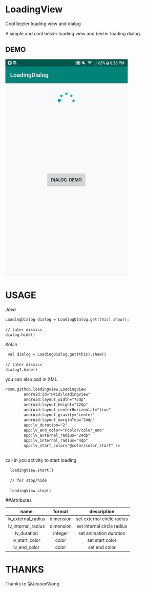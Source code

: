 # LoadingView
Cool bezier loading view and dialog



A simple and cool beizer loading view and beizer loading dialog.


## DEMO
![LoadingView Demo](20190103_184135.gif)

# USAGE


*Java*

 ```
 LoadingDialog dialog = LoadingDialog.get(this).show();

// later dismiss
dialog.hide()

```

*Kotlin*

```
 val dialog = LoadingDialog.get(this).show()

// later dismiss
dialog?.hide()

```


you can also add in XML 

```
<com.github.loadingview.LoadingView
        android:id="@+id/loadingView"
        android:layout_width="72dp"
        android:layout_height="72dp"
        android:layout_centerHorizontal="true"
        android:layout_gravity="center"
        android:layout_marginTop="24dp"
        app:lv_duration="2"
        app:lv_end_color="@color/color_end"
        app:lv_external_radius="24dp"
        app:lv_internal_radius="4dp"
        app:lv_start_color="@color/color_start" />
        
```

call in you activity to start loading

```
  loadingView.start()
  
  // for stop/hide 
  
  loadingView.stop()
```


##Attributes

|name|format|description|
|:---:|:---:|:---:|
| lv_external_radius | dimension |set external circle radius
| lv_internal_radius | dimension |set internal circle radius
| lv_duration | integer |set animation duration
| lv_start_color | color |set start color
| lv_end_color | color |set end color



# THANKS

Thanks to @JeasonWong
